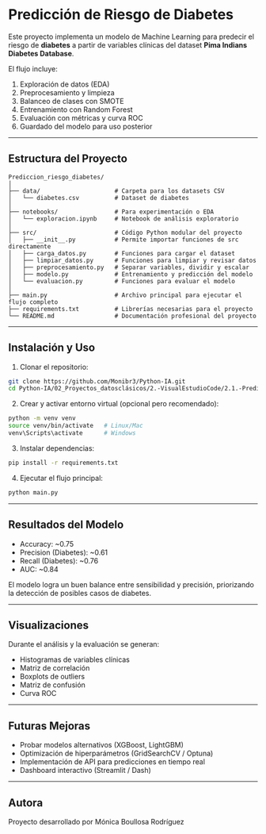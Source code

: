 # Predicción de Riesgo de Diabetes

Este proyecto implementa un modelo de Machine Learning para predecir el riesgo de **diabetes** a partir de variables clínicas del dataset **Pima Indians Diabetes Database**.

El flujo incluye:

1. Exploración de datos (EDA)
2. Preprocesamiento y limpieza
3. Balanceo de clases con SMOTE
4. Entrenamiento con Random Forest
5. Evaluación con métricas y curva ROC
6. Guardado del modelo para uso posterior

---

## Estructura del Proyecto

```
Prediccion_riesgo_diabetes/
│
├── data/                     # Carpeta para los datasets CSV
│   └── diabetes.csv          # Dataset de diabetes
│
├── notebooks/                # Para experimentación o EDA
│   └── exploracion.ipynb     # Notebook de análisis exploratorio
│
├── src/                      # Código Python modular del proyecto
│   ├── __init__.py           # Permite importar funciones de src directamente
│   ├── carga_datos.py        # Funciones para cargar el dataset
│   ├── limpiar_datos.py      # Funciones para limpiar y revisar datos
│   ├── preprocesamiento.py   # Separar variables, dividir y escalar
│   ├── modelo.py             # Entrenamiento y predicción del modelo
│   └── evaluacion.py         # Funciones para evaluar el modelo
│
├── main.py                   # Archivo principal para ejecutar el flujo completo
├── requirements.txt          # Librerías necesarias para el proyecto
└── README.md                 # Documentación profesional del proyecto
```

---

## Instalación y Uso

1. Clonar el repositorio:

```bash
git clone https://github.com/Monibr3/Python-IA.git
cd Python-IA/02_Proyectos_datosclásicos/2.-VisualEstudioCode/2.1.-Prediccion_riesgo_diabetes

```

2. Crear y activar entorno virtual (opcional pero recomendado):

```bash
python -m venv venv
source venv/bin/activate   # Linux/Mac
venv\Scripts\activate      # Windows
```

3. Instalar dependencias:

```bash
pip install -r requirements.txt
```

4. Ejecutar el flujo principal:

```bash
python main.py
```

---

## Resultados del Modelo

* Accuracy: \~0.75
* Precision (Diabetes): \~0.61
* Recall (Diabetes): \~0.76
* AUC: \~0.84

El modelo logra un buen balance entre sensibilidad y precisión, priorizando la detección de posibles casos de diabetes.

---

## Visualizaciones

Durante el análisis y la evaluación se generan:

* Histogramas de variables clínicas
* Matriz de correlación
* Boxplots de outliers
* Matriz de confusión
* Curva ROC

---

## Futuras Mejoras

* Probar modelos alternativos (XGBoost, LightGBM)
* Optimización de hiperparámetros (GridSearchCV / Optuna)
* Implementación de API para predicciones en tiempo real
* Dashboard interactivo (Streamlit / Dash)

---

## Autora

Proyecto desarrollado por Mónica Boullosa Rodríguez

